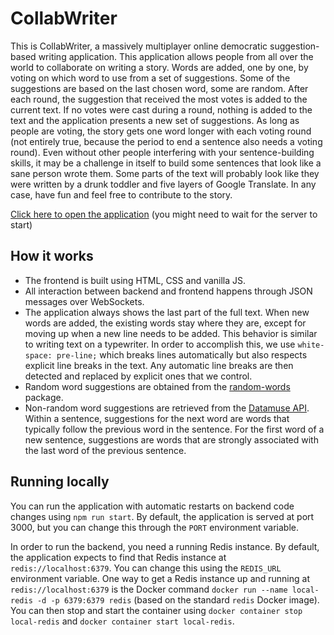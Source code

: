 # CollabWriter

This is CollabWriter, a massively multiplayer online democratic suggestion-based writing application. This application allows people from all over the world to collaborate on writing a story. Words are added, one by one, by voting on which word to use from a set of suggestions. Some of the suggestions are based on the last chosen word, some are random. After each round, the suggestion that received the most votes is added to the current text. If no votes were cast during a round, nothing is added to the text and the application presents a new set of suggestions. As long as people are voting, the story gets one word longer with each voting round (not entirely true, because the period to end a sentence also needs a voting round). Even without other people interfering with your sentence-building skills, it may be a challenge in itself to build some sentences that look like a sane person wrote them. Some parts of the text will probably look like they were written by a drunk toddler and five layers of Google Translate. In any case, have fun and feel free to contribute to the story.

[Click here to open the application](http://collabwriter.herokuapp.com/) (you might need to wait for the server to start)

## How it works

-   The frontend is built using HTML, CSS and vanilla JS.
-   All interaction between backend and frontend happens through JSON messages over WebSockets.
-   The application always shows the last part of the full text. When new words are added, the existing words stay where they are, except for moving up when a new line needs to be added. This behavior is similar to writing text on a typewriter. In order to accomplish this, we use `white-space: pre-line;` which breaks lines automatically but also respects explicit line breaks in the text. Any automatic line breaks are then detected and replaced by explicit ones that we control.
-   Random word suggestions are obtained from the [random-words](https://www.npmjs.com/package/random-words) package.
-   Non-random word suggestions are retrieved from the [Datamuse API](https://www.datamuse.com/api/). Within a sentence, suggestions for the next word are words that typically follow the previous word in the sentence. For the first word of a new sentence, suggestions are words that are strongly associated with the last word of the previous sentence.

## Running locally

You can run the application with automatic restarts on backend code changes using `npm run start`. By default, the application is served at port 3000, but you can change this through the `PORT` environment variable.

In order to run the backend, you need a running Redis instance. By default, the application expects to find that Redis instance at `redis://localhost:6379`. You can change this using the `REDIS_URL` environment variable. One way to get a Redis instance up and running at `redis://localhost:6379` is the Docker command `docker run --name local-redis -d -p 6379:6379 redis` (based on the standard `redis` Docker image). You can then stop and start the container using `docker container stop local-redis` and `docker container start local-redis`.
